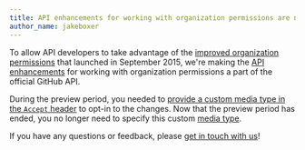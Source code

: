 ```yaml
---
title: API enhancements for working with organization permissions are now official
author_name: jakeboxer
---
```


To allow API developers to take advantage of the [improved organization permissions][dotcom-blog-post] that launched in September 2015, we're making the [API enhancements][api-enhancements-blog-post] for working with organization permissions a part of the official GitHub API.

During the preview period, you needed to [provide a custom media type in the `Accept` header][preview-period] to opt-in to the changes. Now that the preview period has ended, you no longer need to specify this custom [media type][custom-media-types].

If you have any questions or feedback, please [get in touch with us][contact]!

[dotcom-blog-post]: https://github.com/blog/2064-new-organization-permissions-now-available
[api-enhancements-blog-post]: /changes/2015-06-24-api-enhancements-for-working-with-organization-permissions/
[preview-period]: /changes/2015-06-24-api-enhancements-for-working-with-organization-permissions/#preview-period
[custom-media-types]: /v3/media/
[contact]: https://github.com/contact?form[subject]=Organization+Permissions+API
